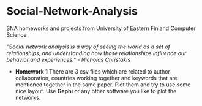 # Social-Network-Analysis
SNA homeworks and projects from University of Eastern Finland Computer Science

*"Social network analysis is a way of seeing the world as a set of relationships, and understanding how those relationships influence our behavior and experiences."  - Nicholas Christakis*

- ****Homework 1**** 
There are 3 csv files which are related to author collaboration, countries working together and keywords that are mentioned together in the same paper. Plot them and try to use some nice layout. Use **Gephi** or any other software you like to plot the networks.
